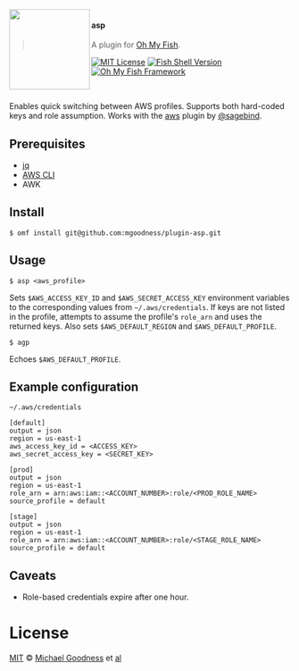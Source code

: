 <img src="https://cdn.rawgit.com/oh-my-fish/oh-my-fish/e4f1c2e0219a17e2c748b824004c8d0b38055c16/docs/logo.svg" align="left" width="144px" height="144px"/>

#### asp

> A plugin for [Oh My Fish][omf-link].

[![MIT License](https://img.shields.io/badge/license-MIT-007EC7.svg?style=flat-square)](/LICENSE)
[![Fish Shell Version](https://img.shields.io/badge/fish-v2.2.0-007EC7.svg?style=flat-square)](https://fishshell.com)
[![Oh My Fish Framework](https://img.shields.io/badge/Oh%20My%20Fish-Framework-007EC7.svg?style=flat-square)](https://www.github.com/oh-my-fish/oh-my-fish)

<br/>

Enables quick switching between AWS profiles. Supports both hard-coded keys and role assumption. Works with the [aws](https://github.com/oh-my-fish/plugin-aws) plugin by [@sagebind](https://github.com/sagebind).


## Prerequisites

- [jq](https://stedolan.github.io/jq/)
- [AWS CLI](https://aws.amazon.com/cli/)
- AWK


## Install

```fish
$ omf install git@github.com:mgoodness/plugin-asp.git
```


## Usage

```fish
$ asp <aws_profile>
```

Sets `$AWS_ACCESS_KEY_ID` and `$AWS_SECRET_ACCESS_KEY` environment variables to the corresponding values from `~/.aws/credentials`. If keys are not listed in the profile, attempts to assume the profile's `role_arn` and uses the returned keys. Also sets `$AWS_DEFAULT_REGION` and `$AWS_DEFAULT_PROFILE`.

```fish
$ agp
```

Echoes `$AWS_DEFAULT_PROFILE`.


## Example configuration

```
~/.aws/credentials

[default]
output = json
region = us-east-1
aws_access_key_id = <ACCESS_KEY>
aws_secret_access_key = <SECRET_KEY>

[prod]
output = json
region = us-east-1
role_arn = arn:aws:iam::<ACCOUNT_NUMBER>:role/<PROD_ROLE_NAME>
source_profile = default

[stage]
output = json
region = us-east-1
role_arn = arn:aws:iam::<ACCOUNT_NUMBER>:role/<STAGE_ROLE_NAME>
source_profile = default
```


## Caveats

- Role-based credentials expire after one hour.


# License

[MIT][mit] © [Michael Goodness][author] et [al][contributors]


[mit]:            https://opensource.org/licenses/MIT
[author]:         https://github.com/mgoodness
[contributors]:   https://github.com/mgoodness/plugin-asp/graphs/contributors
[omf-link]:       https://www.github.com/oh-my-fish/oh-my-fish

[license-badge]:  https://img.shields.io/badge/license-MIT-007EC7.svg?style=flat-square
